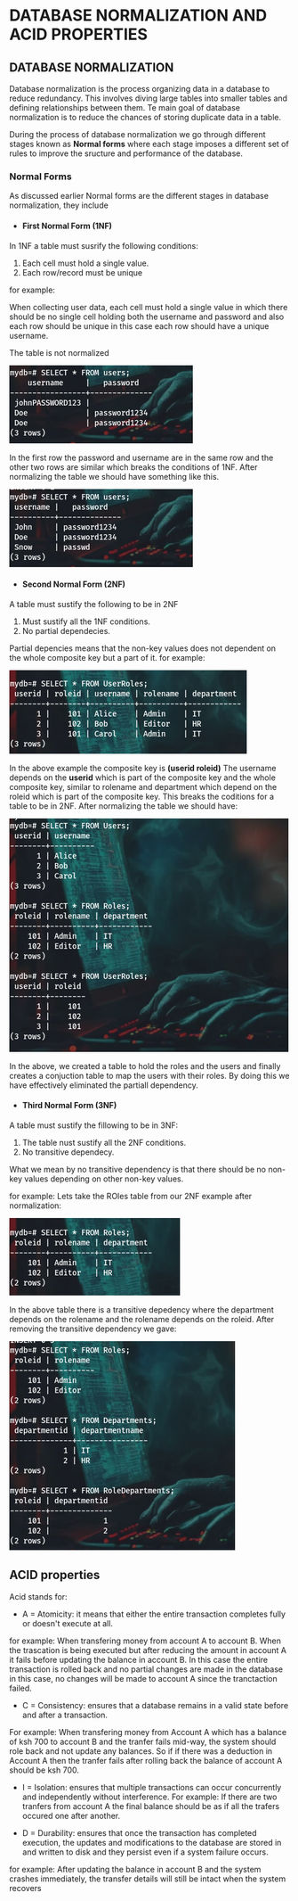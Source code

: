 # DATABASE NORMALIZATION AND ACID PROPERTIES

## DATABASE NORMALIZATION

Database normalization is the process organizing data in a database to reduce redundancy. This involves diving large tables into smaller tables and defining relationships between them. Te main goal of database normalization is to reduce the chances of storing duplicate data in a table.

During the process of database normalization we go through different stages known as **Normal forms** where each stage imposes a different set of rules to improve the sructure and performance of the database.

### Normal Forms
As discussed earlier Normal forms are the different stages in database normalization, they include 

- #### First Normal Form **(1NF)**

In 1NF a table must susrify the following conditions:

1. Each cell must hold a single value.
2. Each row/record must be unique

for example:


When collecting user data, each cell must hold a single value in which there should be no single cell holding both the username and password and also each row should be unique in this case each row should have a unique username.

The table is not normalized

![](./images/1nf.png)

In the first row the password and username are in the same row and the other two rows are similar which breaks the conditions of 1NF. 
After normalizing the table we should have something like this.

![](./images/1nf-normalized.png)

- #### Second Normal Form **(2NF)**
A table must sustify the following to be in 2NF

1. Must sustify all the 1NF conditions.
2. No partial dependecies.

Partial depencies means that the non-key values does not dependent on the whole composite key but a part of it.
for example:

![](./images/2nf.png)

In the above example the composite key is **(userid roleid)**
The username depends on the **userid** which is part of the composite key and the whole composite key, similar to rolename and department which depend on the roleid which is part of the composite key. This breaks the coditions for a table to be in 2NF. 
After normalizing the table we should have:

![](./images/2nf-normalized.png)

In the above, we created a table to hold the roles and the users and finally creates a conjuction table to map the users with their roles. By doing this we have effectively eliminated the partiall dependency.

- #### Third Normal Form **(3NF)**
A table must sustify the fillowing to be in 3NF:

1. The table nust sustify all the 2NF conditions.
2. No transitive dependecy.

What we mean by no transitive dependency is that there should be no non-key values depending on other non-key values.

for example:
Lets take the ROles table from our 2NF example after normalization:

![](./images/3nf.png)

In the above table there is a transitive depedency where the department depends on the rolename and the rolename depends on the roleid. After removing the transitive dependency we gave:

![](./images/3nf-normalized.png)


## ACID properties
Acid stands for:

- A = Atomicity: it means that either the entire transaction completes fully or doesn't execute at all.

for example: 
When transfering money from account A to account B. When the trascation is being executed but after reducing the amount in account A it fails before updating the balance in account B. In this case the entire transaction is rolled back and no partial changes are made in the database in this case, no changes will be made to account A since the tranctaction failed.

- C = Consistency: ensures that a database remains in a valid state before and after a transaction.

For example:
When transfering money from Account A which has a balance of ksh 700 to account B and the tranfer fails mid-way, the system should role back and not update any balances. So if if there was a deduction in Account A then the tranfer fails after rolling back the balance of account A should be ksh 700.

- I = Isolation: ensures that multiple transactions can occur concurrently and independently without interference.
For example:
If there are two tranfers from account A the final balance should be as if all the trafers occured one after another.

- D = Durability: ensures that once the transaction has completed execution, the updates and modifications to the database are stored in and written to disk and they persist even if a system failure occurs.

for example:
After updating the balance in account B and the system crashes immediately, the transfer details will still be intact when the system recovers


